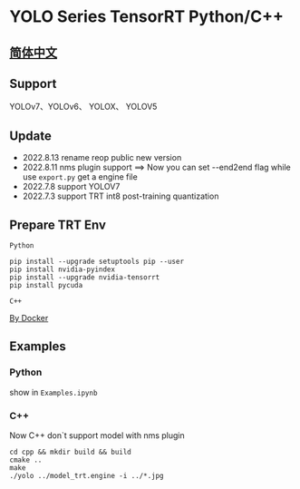 # YOLO Series TensorRT Python/C++ 
## [简体中文](README_CN.md)

## Support
YOLOv7、YOLOv6、 YOLOX、 YOLOV5

## Update 
- 2022.8.13 rename reop public new version
- 2022.8.11 nms plugin support ==> Now you can set --end2end flag while use `export.py` get a engine file  
- 2022.7.8 support YOLOV7 
- 2022.7.3 support TRT int8  post-training quantization 

##  Prepare TRT Env 
`Python`
```
pip install --upgrade setuptools pip --user
pip install nvidia-pyindex
pip install --upgrade nvidia-tensorrt
pip install pycuda
```
`C++`

[By Docker](https://github.com/NVIDIA/TensorRT/blob/main/docker/ubuntu-20.04.Dockerfile)


## Examples

### Python

show in `Examples.ipynb`

### C++ 

Now C++ don`t support model with nms plugin

```shell
cd cpp && mkdir build && build
cmake ..
make
./yolo ../model_trt.engine -i ../*.jpg
```

